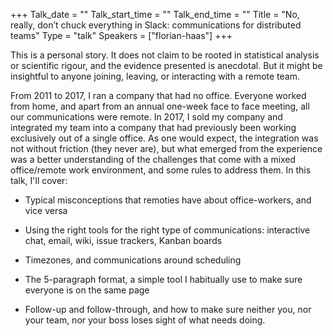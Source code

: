 +++
Talk_date = ""
Talk_start_time = ""
Talk_end_time = ""
Title = "No, really, don’t chuck everything in Slack: communications for distributed teams"
Type = "talk"
Speakers = ["florian-haas"]
+++

This is a personal story. It does not claim to be rooted in statistical analysis or scientific rigour, and the evidence presented is anecdotal. But it might be insightful to anyone joining, leaving, or interacting with a remote team.

From 2011 to 2017, I ran a company that had no office. Everyone worked from home, and apart from an annual one-week face to face meeting, all our communications were remote. In 2017, I sold my company and integrated my team into a company that had previously been working exclusively out of a single office. As one would expect, the integration was not without friction (they never are), but what emerged from the experience was a better understanding of the challenges that come with a mixed office/remote work environment, and some rules to address them. In this talk, I'll cover:

* Typical misconceptions that remoties have about office-workers, and vice versa

* Using the right tools for the right type of communications: interactive chat, email, wiki, issue trackers, Kanban boards

* Timezones, and communications around scheduling

* The 5-paragraph format, a simple tool I habitually use to make sure everyone is on the same page

* Follow-up and follow-through, and how to make sure neither you, nor your team, nor your boss loses sight of what needs doing.